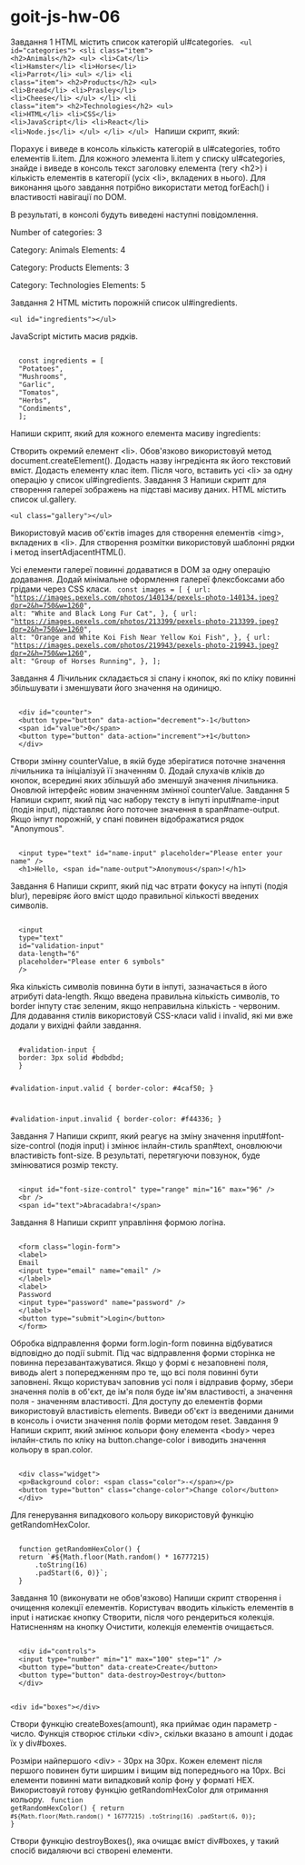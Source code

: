 # goit-js-hw-06

Завдання 1
HTML містить список категорій ul#categories.
<code>
&lt;ul id="categories"&gt;
&lt;sli class="item"&gt;
&lt;h2&gt;Animals&lt;/h2&gt;
&lt;ul&gt;
&lt;li&gt;Cat&lt;/li&gt;
&lt;li&gt;Hamster&lt;/li&gt;
&lt;li&gt;Horse&lt;/li&gt;
&lt;li&gt;Parrot&lt;/li&gt;
&lt;ul&gt;
&lt;/li&gt;
&lt;li class="item"&gt;
&lt;h2&gt;Products&lt;/h2&gt;
&lt;ul&gt;
&lt;li&gt;Bread&lt;/li&gt;
&lt;li&gt;Prasley&lt;/li&gt;
&lt;li&gt;Cheese&lt;/li&gt;
&lt;/ul&gt;
&lt;/li&gt;
&lt;li class="item"&gt;
&lt;h2&gt;Technologies&lt;/h2&gt;
&lt;ul&gt;
&lt;li&gt;HTML&lt;/li&gt;
&lt;li&gt;CSS&lt;/li&gt;
&lt;li&gt;JavaScript&lt;/li&gt;
&lt;li&gt;React&lt;/li&gt;
&lt;li&gt;Node.js&lt;/li&gt;
&lt;/ul&gt;
&lt;/li&gt;
&lt;/ul&gt;
</code>
Напиши скрипт, який:

Порахує і виведе в консоль кількість категорій в ul#categories, тобто елементів li.item.
Для кожного элемента li.item у списку ul#categories, знайде і виведе в консоль текст заголовку елемента (тегу &lt;h2&gt;) і кількість елементів в категорії (усіх &lt;li&gt;, вкладених в нього).
Для виконання цього завдання потрібно використати метод forEach() і властивості навігації по DOM.

В результаті, в консолі будуть виведені наступні повідомлення.

Number of categories: 3

Category: Animals
Elements: 4

Category: Products
Elements: 3

Category: Technologies
Elements: 5

Завдання 2
HTML містить порожній список ul#ingredients.

<code>&lt;ul id="ingredients"&gt;&lt;/ul&gt;</code>

JavaScript містить масив рядків.

<code>
  const ingredients = [
  "Potatoes",
  "Mushrooms",
  "Garlic",
  "Tomatos",
  "Herbs",
  "Condiments",
  ];
</code>

Напиши скрипт, який для кожного елемента масиву ingredients:

Створить окремий елемент &lt;li&gt;. Обов'язково використовуй метод document.createElement().
Додасть назву інгредієнта як його текстовий вміст.
Додасть елементу клас item.
Після чого, вставить усі &lt;li&gt; за одну операцію у список ul#ingredients.
Завдання 3
Напиши скрипт для створення галереї зображень на підставі масиву даних. HTML містить список ul.gallery.

<code>&lt;ul class="gallery"&gt;&lt;/ul&gt;</code>

Використовуй масив об'єктів images для створення елементів &lt;img&gt;, вкладених в &lt;li&gt;. Для створення розмітки використовуй шаблонні рядки і метод insertAdjacentHTML().

Усі елементи галереї повинні додаватися в DOM за одну операцію додавання.
Додай мінімальне оформлення галереї флексбоксами або грідами через CSS класи.
<code>
const images = [
{
url: "https://images.pexels.com/photos/140134/pexels-photo-140134.jpeg?dpr=2&h=750&w=1260",
alt: "White and Black Long Fur Cat",
},
{
url: "https://images.pexels.com/photos/213399/pexels-photo-213399.jpeg?dpr=2&h=750&w=1260",
alt: "Orange and White Koi Fish Near Yellow Koi Fish",
},
{
url: "https://images.pexels.com/photos/219943/pexels-photo-219943.jpeg?dpr=2&h=750&w=1260",
alt: "Group of Horses Running",
},
];
</code>

Завдання 4
Лічильник складається зі спану і кнопок, які по кліку повинні збільшувати і зменшувати його значення на одиницю.

<code>
  &lt;div id="counter"&gt;
  &lt;button type="button" data-action="decrement"&gt;-1&lt;/button&gt;
  &lt;span id="value"&gt;0&lt;/span&gt;
  &lt;button type="button" data-action="increment"&gt;+1&lt;/button&gt;
  &lt;/div&gt;
</code>

Створи змінну counterValue, в якій буде зберігатися поточне значення лічильника та ініціалізуй її значенням 0.
Додай слухачів кліків до кнопок, всередині яких збільшуй або зменшуй значення лічильника.
Оновлюй інтерфейс новим значенням змінної counterValue.
Завдання 5
Напиши скрипт, який під час набору тексту в інпуті input#name-input (подія input), підставляє його поточне значення в span#name-output. Якщо інпут порожній, у спані повинен відображатися рядок "Anonymous".

<code>
  &lt;input type="text" id="name-input" placeholder="Please enter your name" /&gt;
  &lt;h1&gt;Hello, &lt;span id="name-output"&gt;Anonymous&lt;/span&gt;!&lt;/h1&gt;
</code>

Завдання 6
Напиши скрипт, який під час втрати фокусу на інпуті (подія blur), перевіряє його вміст щодо правильної кількості введених символів.

<code>
  &lt;input
  type="text"
  id="validation-input"
  data-length="6"
  placeholder="Please enter 6 symbols"
  /&gt;
</code>

Яка кількість символів повинна бути в інпуті, зазначається в його атрибуті data-length.
Якщо введена правильна кількість символів, то border інпуту стає зеленим, якщо неправильна кількість - червоним.
Для додавання стилів використовуй CSS-класи valid і invalid, які ми вже додали у вихідні файли завдання.

<code>
  #validation-input {
  border: 3px solid #bdbdbd;
  }
  
  #validation-input.valid {
  border-color: #4caf50;
  }
  
  #validation-input.invalid {
  border-color: #f44336;
  }
</code>

Завдання 7
Напиши скрипт, який реагує на зміну значення input#font-size-control (подія input) і змінює інлайн-стиль span#text, оновлюючи властивість font-size. В результаті, перетягуючи повзунок, буде змінюватися розмір тексту.

<code>
  &lt;input id="font-size-control" type="range" min="16" max="96" /&gt;
  &lt;br /&gt;
  &lt;span id="text"&gt;Abracadabra!&lt;/span&gt;
</code>

Завдання 8
Напиши скрипт управління формою логіна.

<code>
  &lt;form class="login-form"&gt;
  &lt;label&gt;
  Email
  &lt;input type="email" name="email" /&gt;
  &lt;/label&gt;
  &lt;label&gt;
  Password
  &lt;input type="password" name="password" /&gt;
  &lt;/label&gt;
  &lt;button type="submit"&gt;Login&lt;/button&gt;
  &lt;/form&gt;
</code>

Обробка відправлення форми form.login-form повинна відбуватися відповідно до події submit.
Під час відправлення форми сторінка не повинна перезавантажуватися.
Якщо у формі є незаповнені поля, виводь alert з попередженням про те, що всі поля повинні бути заповнені.
Якщо користувач заповнив усі поля і відправив форму, збери значення полів в об'єкт, де ім'я поля буде ім'ям властивості, а значення поля - значенням властивості. Для доступу до елементів форми використовуй властивість elements.
Виведи об'єкт із введеними даними в консоль і очисти значення полів форми методом reset.
Завдання 9
Напиши скрипт, який змінює кольори фону елемента &lt;body&gt; через інлайн-стиль по кліку на button.change-color і виводить значення кольору в span.color.

<code>
  &lt;div class="widget"&gt;
  &lt;p&gt;Background color: &lt;span class="color"&gt;-&lt;/span&gt;&lt;/p&gt;
  &lt;button type="button" class="change-color"&gt;Change color&lt;/button&gt;
  &lt;/div&gt;
</code>

Для генерування випадкового кольору використовуй функцію getRandomHexColor.

<code>
  function getRandomHexColor() {
  return `#${Math.floor(Math.random() * 16777215)
      .toString(16)
      .padStart(6, 0)}`;
  }
</code>

Завдання 10 (виконувати не обов'язково)
Напиши скрипт створення і очищення колекції елементів. Користувач вводить кількість елементів в input і натискає кнопку Створити, після чого рендериться колекція. Натисненням на кнопку Очистити, колекція елементів очищається.

<code>
  &lt;div id="controls"&gt;
  &lt;input type="number" min="1" max="100" step="1" /&gt;
  &lt;button type="button" data-create&gt;Create&lt;/button&gt;
  &lt;button type="button" data-destroy&gt;Destroy&lt;/button&gt;
  &lt;/div&gt;
  
  &lt;div id="boxes"&gt;&lt;/div&gt;
</code>

Створи функцію createBoxes(amount), яка приймає один параметр - число. Функція створює стільки &lt;div&gt;, скільки вказано в amount і додає їх у div#boxes.

Розміри найпершого &lt;div&gt; - 30px на 30px.
Кожен елемент після першого повинен бути ширшим і вищим від попереднього на 10px.
Всі елементи повинні мати випадковий колір фону у форматі HEX. Використовуй готову функцію getRandomHexColor для отримання кольору.
<code>
function getRandomHexColor() {
return `#${Math.floor(Math.random() * 16777215)
      .toString(16)
      .padStart(6, 0)}`;
}
</code>

Створи функцію destroyBoxes(), яка очищає вміст div#boxes, у такий спосіб видаляючи всі створені елементи.
